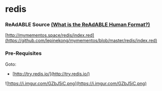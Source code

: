 
# redis


### ReAdABLE Source [(What is the ReAdABLE Human Format?)](http://readablehumanformat.com)

[http://mymementos.space/redis/index.red](https://github.com/lepinekong/mymementos/blob/master/redis/index.red)


### Pre-Requisites

Goto:
- [http://try.redis.io/](http://try.redis.io/)
                        
![https://i.imgur.com/GZbJ5iC.png](https://i.imgur.com/GZbJ5iC.png)
                    
